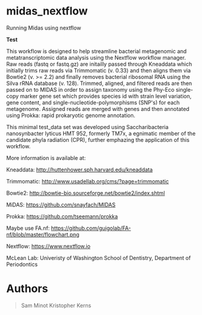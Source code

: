 # midas_nextflow
Running Midas using nextflow

****Test****

This workflow is designed to help streamline bacterial metagenomic and metatranscriptomic data analysis using the Nextflow workflow manager. Raw reads (fastq or fastq.gz) are initailly passed through Kneaddata which initially trims raw reads via Trimmomatic (v. 0.33) and then aligns them via Bowtie2 (v. >= 2.2) and finally removes bacterial ribosomal RNA using the Silva rRNA database (v. 128). Trimmed, aligned, and filtered reads are then passed on to MIDAS in order to assign taxonomy using the Phy-Eco single-copy marker gene set which provides species id with strain level variation, gene content, and single-nucleotide-polymorphisms (SNP's) for each metagenome. Assigned reads are merged with genes and then annotated using Prokka: rapid prokaryotic genome annotation.

This minimal test_data set was developed using Saccharibacteria nanosynbacter lyticus HMT 952, formerly TM7x, a egnimatic member of the candidate phyla radiation (CPR), further emphazing the application of this workflow. 

More information is available at: 

Kneaddata: http://huttenhower.sph.harvard.edu/kneaddata

Trimmomatic: http://www.usadellab.org/cms/?page=trimmomatic

Bowtie2: http://bowtie-bio.sourceforge.net/bowtie2/index.shtml

MiDAS: https://github.com/snayfach/MIDAS

Prokka: https://github.com/tseemann/prokka

Maybe use FA.nf: https://github.com/guigolab/FA-nf/blob/master/flowchart.png

Nextflow: https://www.nextflow.io

McLean Lab: Univeristy of Washington School of Dentistry, Department of Periodontics

# Authors
> Sam Minot
> Kristopher Kerns 


